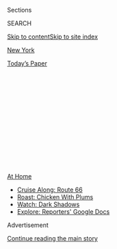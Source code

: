<div id="app">

<div>

<div>

<div>

<div class="NYTAppHideMasthead css-1q2w90k e1suatyy0">

<div class="section css-ui9rw0 e1suatyy2">

<div class="css-eph4ug er09x8g0">

<div class="css-6n7j50">

</div>

<span class="css-1dv1kvn">Sections</span>

<div class="css-10488qs">

<span class="css-1dv1kvn">SEARCH</span>

</div>

[Skip to content](#site-content)[Skip to site index](#site-index)

</div>

<div id="masthead-section-label" class="css-1wr3we4 eaxe0e00">

[New
York](https://www.nytimes3xbfgragh.onion/section/nyregion)

</div>

<div class="css-10698na e1huz5gh0">

</div>

</div>

<div id="masthead-bar-one" class="section hasLinks css-15hmgas e1csuq9d3">

<div class="css-uqyvli e1csuq9d0">

</div>

<div class="css-1uqjmks e1csuq9d1">

</div>

<div class="css-9e9ivx">

[](https://myaccount.nytimes3xbfgragh.onion/auth/login?response_type=cookie&client_id=vi)

</div>

<div class="css-1bvtpon e1csuq9d2">

[Today’s
Paper](https://www.nytimes3xbfgragh.onion/section/todayspaper)

</div>

</div>

</div>

</div>

<div data-aria-hidden="false">

<div id="site-content" data-role="main">

<div>

<div class="css-1aor85t" style="opacity:0.000000001;z-index:-1;visibility:hidden">

<div class="css-1hqnpie">

<div class="css-epjblv">

<span class="css-17xtcya">[New
York](/section/nyregion)</span><span class="css-x15j1o">|</span><span class="css-fwqvlz">How
Paul Rudnick, Humorist, Spends His
Sundays</span>

</div>

<div class="css-k008qs">

<div class="css-1iwv8en">

<span class="css-18z7m18"></span>

<div>

</div>

</div>

<span class="css-1n6z4y">https://nyti.ms/2ZnZVvy</span>

<div class="css-1705lsu">

<div class="css-4xjgmj">

<div class="css-4skfbu" data-role="toolbar" data-aria-label="Social Media Share buttons, Save button, and Comments Panel with current comment count" data-testid="share-tools">

  - 
  - 
  - 
  - 
    
    <div class="css-6n7j50">
    
    </div>

  - 

</div>

</div>

</div>

</div>

</div>

</div>

<div class="css-13pd83m">

<div id="NYT_TOP_BANNER_REGION">

<div>

<div id="maps-athome-menu" class="section css-l08pwh interactive-content interactive-size-medium">

<div class="css-17ih8de interactive-body">

<div class="at-home-nav__innerContainer">

<div class="at-home-nav__title">

[At
Home](https://www.nytimes3xbfgragh.onion/spotlight/at-home?action=click&pgtype=Article&state=default&region=TOP_BANNER&context=at_home_menu)

</div>

  - [Cruise Along:
    Route 66](https://www.nytimes3xbfgragh.onion/2020/09/07/travel/route-66.html?action=click&pgtype=Article&state=default&region=TOP_BANNER&context=at_home_menu)
  - [Roast: Chicken With
    Plums](https://www.nytimes3xbfgragh.onion/2020/09/04/dining/sheet-pan-chicken.html?action=click&pgtype=Article&state=default&region=TOP_BANNER&context=at_home_menu)
  - [Watch: Dark
    Shadows](https://www.nytimes3xbfgragh.onion/2020/09/04/arts/television/dark-shadows-stream.html?action=click&pgtype=Article&state=default&region=TOP_BANNER&context=at_home_menu)
  - [Explore: Reporters' Google
    Docs](https://www.nytimes3xbfgragh.onion/interactive/2020/at-home/even-more-reporters-editors-diaries-lists-recommendations.html?action=click&pgtype=Article&state=default&region=TOP_BANNER&context=at_home_menu)

</div>

</div>

</div>

</div>

</div>

</div>

<div id="top-wrapper" class="css-1sy8kpn">

<div id="top-slug" class="css-l9onyx">

Advertisement

</div>

[Continue reading the main
story](#after-top)

<div class="ad top-wrapper" style="text-align:center;height:100%;display:block;min-height:250px">

<div id="top" class="place-ad" data-position="top" data-size-key="top">

</div>

</div>

<div id="after-top">

</div>

</div>

<div>

<div id="sponsor-wrapper" class="css-1hyfx7x">

<div id="sponsor-slug" class="css-19vbshk">

Supported by

</div>

[Continue reading the main
story](#after-sponsor)

<div id="sponsor" class="ad sponsor-wrapper" style="text-align:center;height:100%;display:block">

</div>

<div id="after-sponsor">

</div>

</div>

<div class="css-186x18t">

</div>

<div class="css-1vkm6nb ehdk2mb0">

# How Paul Rudnick, Humorist, Spends His Sundays

</div>

In his new socially distanced HBO satire, “Coastal Elites,” five New
Yorkers and Angelenos handle the curveballs of 2020.

<div class="css-79elbk" data-testid="photoviewer-wrapper">

<div class="css-z3e15g" data-testid="photoviewer-wrapper-hidden">

</div>

<div class="css-1a48zt4 ehw59r15" data-testid="photoviewer-children">

![<span class="css-16f3y1r e13ogyst0" data-aria-hidden="true">The
screenwriter Paul Rudnick, near Chelsea
Piers. </span><span class="css-cnj6d5 e1z0qqy90" itemprop="copyrightHolder"><span class="css-1ly73wi e1tej78p0">Credit...</span><span><span>Brittainy
Newman for The New York
Times</span></span></span>](https://static01.graylady3jvrrxbe.onion/images/2020/09/11/nyregion/11nyvirus-routine1/merlin_176410227_9f45f474-c56b-4a33-8ab0-692fe67ece9c-articleLarge.jpg?quality=75&auto=webp&disable=upscale)

</div>

</div>

<div class="css-18e8msd">

<div class="css-vp77d3 epjyd6m0">

<div class="css-1baulvz">

By [<span class="css-1baulvz last-byline" itemprop="name">Paige
Darrah</span>](https://www.nytimes3xbfgragh.onion/by/paige-darrah)

</div>

</div>

  - 
    
    <div class="css-ld3wwf e16638kd2">
    
    Sept. 11,
    2020
    
    </div>

  - 
    
    <div class="css-4xjgmj">
    
    <div class="css-d8bdto" data-role="toolbar" data-aria-label="Social Media Share buttons, Save button, and Comments Panel with current comment count" data-testid="share-tools">
    
      - 
      - 
      - 
      - 
        
        <div class="css-6n7j50">
        
        </div>
    
      - 
    
    </div>
    
    </div>

</div>

</div>

<div class="section meteredContent css-1r7ky0e" name="articleBody" itemprop="articleBody">

<div class="css-1fanzo5 StoryBodyCompanionColumn">

<div class="css-53u6y8">

In 1993, Paul Rudnick made his mark as a comedic writer who took on
serious issues with
“[Jeffrey](https://www.nytimes3xbfgragh.onion/1993/01/21/theater/review-theater-laughs-that-mask-the-fears-of-gay-manhattan.html?searchResultPosition=7),”
a play that captured the strained social tenor of AIDS-ravaged
Manhattan. At first, producers refused to stage the production, but it
eventually became an award-winning Off Broadway hit, followed by a movie
version, starring Patrick Stewart.

Mr. Rudnick’s newest project, “[Coastal
Elites](https://www.hbo.com/specials/coastal-elites),” a series of
monologues, was also intended for the stage. But when theaters shut down
in March, he turned it into a comedy special for HBO. Streaming this
weekend, the star-studded event (including Bette Midler and Issa Rae)
will feature various “elites” speaking to others via screens as they
navigate the pandemic and the current political landscape. They Zoom
with therapists and friends, or record YouTube segments. At one point, a
mindfulness coach has a breakdown while filming a meditation video.

“There isn’t anything funny about death or terrible illnesses, but human
beings are funny,” Mr. Rudnick said. “And we were able to assemble an
extraordinary cast because theater people like to work but nobody can
right now.”

</div>

</div>

<div class="css-1fanzo5 StoryBodyCompanionColumn">

<div class="css-53u6y8">

Mr. Rudnick, 62, also a novelist, screenwriter and regular contributor
to [The New
Yorker](https://www.newyorker.com/contributors/paul-rudnick), spends
much of his time in the West Village, in an apartment he has owned for
25 years, with his partner, Dr. John Raftis, 67, who specializes in
rehabilitative medicine. They also have an apartment near City Hall and
a home in Port Jefferson, Long Island.

</div>

</div>

<div class="css-79elbk" data-testid="photoviewer-wrapper">

<div class="css-z3e15g" data-testid="photoviewer-wrapper-hidden">

</div>

<div class="css-1a48zt4 ehw59r15" data-testid="photoviewer-children">

![<span class="css-16f3y1r e13ogyst0" data-aria-hidden="true">Some
artists “work in big white rooms without any clutter,” Mr. Rudnick
said.  “I’m the opposite. I like to look up and see lots of color and
distractions.”</span><span class="css-cnj6d5 e1z0qqy90" itemprop="copyrightHolder"><span class="css-1ly73wi e1tej78p0">Credit...</span><span>John
Raftis</span></span>](https://static01.graylady3jvrrxbe.onion/images/2020/09/11/nyregion/11nyvirus-routine2/11nyvirus-routine2-articleLarge.jpg?quality=75&auto=webp&disable=upscale)

</div>

</div>

<div class="css-1fanzo5 StoryBodyCompanionColumn">

<div class="css-53u6y8">

**WORK FROM HOME** My happiest Sunday in a very long time was in July —
our final day of filming: 6 a.m., spread out with all my Zoom and
[QTake](https://qtakehd.com/) screens, texting with the director Jay
Roach, while we watched Bette go from comic bliss to total tears. These
days, entertainment occurs with a distilled efficiency you didn’t get on
a movie set with tons of people around. You’re rarely just sitting
around waiting anymore. But it’s sad there are no brunches, and very
little gossip, usually show-business plasma.

**CARBS** On a more usual Sunday, John gets up around 7; I stumble out
of bed by 8. Before the pandemic, we were big
[IHOP](https://www.ihop.com/en/restaurants-new-york-ny/235-e-14th-st--237-3357)
guys. Sometimes you feel you have to defend it — and I will to the death
because I was raised in New Jersey. But we haven’t become big outdoor
dining guys, so I’ll just heat up a Thomas’s [corn
Toast-R-Cake](https://thomasbreads.com/products/corn-toast-r-cakes).
It’s like a large poker chip made out of
cornbread.

</div>

</div>

<div class="css-79elbk" data-testid="photoviewer-wrapper">

<div class="css-z3e15g" data-testid="photoviewer-wrapper-hidden">

</div>

<div class="css-1a48zt4 ehw59r15" data-testid="photoviewer-children">

<div class="css-1xdhyk6 erfvjey0">

<span class="css-1ly73wi e1tej78p0">Image</span>

<div class="css-zjzyr8">

<div data-testid="lazyimage-container" style="height:257.77777777777777px">

</div>

</div>

</div>

<span class="css-16f3y1r e13ogyst0" data-aria-hidden="true">“We walk
past IHOP with a sense of lingering affection.” Mr. Rudnick and his
longtime partner, Dr. John Raftis, are unapologetic
fans.</span><span class="css-cnj6d5 e1z0qqy90" itemprop="copyrightHolder"><span class="css-1ly73wi e1tej78p0">Credit...</span><span>Brittainy
Newman for The New York Times</span></span>

</div>

</div>

<div class="css-1fanzo5 StoryBodyCompanionColumn">

<div class="css-53u6y8">

**PERSONAL WEATHER REPORT** I can’t claim to understand this, but John
is a weather junkie. Saves the log from our New York Times every Sunday
going back decades, archived on our bookshelves. You can ask him, what
was the weather like in 1982? It’s like living with Wikipedia.

</div>

</div>

<div class="css-1fanzo5 StoryBodyCompanionColumn">

<div class="css-53u6y8">

**TO EACH HIS OWN** One secret of any lasting relationship is to not try
to change each other. John knew from our first date 27 years ago that I
have the strangest diet of almost any human. So John cooks for himself
with balsamic vinegars and other things I would never go near. We have
our separate ends of the table.

<div id="NYT_MAIN_CONTENT_2_REGION" class="css-9tf9ac">

<div>

</div>

</div>

**THE DINING ROOM TABLE** You look at John’s end of the table: a plate,
utensils, stemware. My end usually looks more like a child’s birthday
party: sprinkles, frosting, paper goods. This has never bothered me in
the slightest, and I think some people have a secret envy because I can
subsist pretty much on crap. For example, I go through very extreme
Pringles phases. Not the flavored varieties, though. Your classic
Pringle. I love that it’s a food that stacks. I went through a period
where I saved all those canisters because I had this idea of creating
furniture out of them. And still feel that’s a valid — and eco-friendly
—
idea.

</div>

</div>

<div class="css-79elbk" data-testid="photoviewer-wrapper">

<div class="css-z3e15g" data-testid="photoviewer-wrapper-hidden">

</div>

<div class="css-1a48zt4 ehw59r15" data-testid="photoviewer-children">

<div class="css-1xdhyk6 erfvjey0">

<span class="css-1ly73wi e1tej78p0">Image</span>

<div class="css-zjzyr8">

<div data-testid="lazyimage-container" style="height:257.77777777777777px">

</div>

</div>

</div>

<span class="css-16f3y1r e13ogyst0" data-aria-hidden="true">He can
subsist on food on the lower end of the nutritional
scale.</span><span class="css-cnj6d5 e1z0qqy90" itemprop="copyrightHolder"><span class="css-1ly73wi e1tej78p0">Credit...</span><span>Brittainy
Newman for The New York Times</span></span>

</div>

</div>

<div class="css-1fanzo5 StoryBodyCompanionColumn">

<div class="css-53u6y8">

**SERENITY LATER** I’m a big Gothic guy. Visual artists I know —
painters, sculptors, filmmakers — tend to work in serene backdrops. In
big white rooms without any clutter. I’m the opposite. I like to look up
and see lots of color and distractions. Gothic is real good for that.
Gnomes and knights and dragons staring right back at you. I come from a
big family of shoppers, whom I paid tribute to in my novel [“I’ll Take
It.”](https://www.amazon.com/Ill-Take-Paul-Rudnick/dp/034536225X/ref=tmm_mmp_swatch_0?_encoding=UTF8&qid=1598973991&sr=1-1)
But I’ve only been buying surgical gloves and books lately. I’ve had
this apartment for 25 years; at this point it’s overstuffed with gothic
everything.

**THE PROCESS** In a way, everybody’s on this freelance schedule now
where — as with most writers — you’re never sure if you’re allowed a
weekend. My first and most emotional draft is always longhand in big
yellow legal pads, lying on the living room couch with a big pen. Just
grabbing Frosted Flakes out of the box and water out of the big Poland
Spring. Then I think, “OK, it might be lunchtime.” But I just keep
going.

</div>

</div>

<div class="css-79elbk" data-testid="photoviewer-wrapper">

<div class="css-z3e15g" data-testid="photoviewer-wrapper-hidden">

</div>

<div class="css-1a48zt4 ehw59r15" data-testid="photoviewer-children">

<div class="css-1xdhyk6 erfvjey0">

<span class="css-1ly73wi e1tej78p0">Image</span>

<div class="css-zjzyr8">

<div data-testid="lazyimage-container" style="height:257.77777777777777px">

</div>

</div>

</div>

<span class="css-16f3y1r e13ogyst0" data-aria-hidden="true">“Getting to
watch architecture happen” — like the Little Island project — “is part
of what I love about living
here.”</span><span class="css-cnj6d5 e1z0qqy90" itemprop="copyrightHolder"><span class="css-1ly73wi e1tej78p0">Credit...</span><span>Brittainy
Newman for The New York Times</span></span>

</div>

</div>

<div class="css-1fanzo5 StoryBodyCompanionColumn">

<div class="css-53u6y8">

**FRESH AIR** I miss going to the gym. Though I do run *to* and *around*
the gym every day. The mile-long stretch up the Hudson to Chelsea Piers
centers me, even though I don’t go in. It’s big and above ground — New
York gyms can sometimes feel subterranean. It’s been fascinating passing
[Little Island](https://littleisland.org/) that Barry Diller’s putting
in the river there — it’s being landscaped with enormous trees now.
Getting to watch architecture happen is part of what I love about living
here. [Jefferson Market
Library](https://timesmachine.nytimes3xbfgragh.onion/timesmachine/1967/05/07/83598670.html?pageNumber=386)
on Sixth Avenue at Christopher Street is my favorite building. There is
a big Victorian Gothic tower and turret; it’s an inspiring little Harry
Potter corner. I walk by there when I’m getting Gristedes
groceries.

</div>

</div>

<div class="css-79elbk" data-testid="photoviewer-wrapper">

<div class="css-z3e15g" data-testid="photoviewer-wrapper-hidden">

</div>

<div class="css-1a48zt4 ehw59r15" data-testid="photoviewer-children">

<div class="css-1xdhyk6 erfvjey0">

<span class="css-1ly73wi e1tej78p0">Image</span>

<div class="css-zjzyr8">

<div data-testid="lazyimage-container" style="height:257.77777777777777px">

</div>

</div>

</div>

<span class="css-16f3y1r e13ogyst0" data-aria-hidden="true">Mr. Rudnick
on the “inspiring little Harry Potter corner” near his favorite
building, the Jefferson Market
Library.</span><span class="css-cnj6d5 e1z0qqy90" itemprop="copyrightHolder"><span class="css-1ly73wi e1tej78p0">Credit...</span><span>Brittainy
Newman for The New York Times</span></span>

</div>

</div>

<div class="css-1fanzo5 StoryBodyCompanionColumn">

<div class="css-53u6y8">

**WARDROBE** By the time evening rolls around, we’re ready for Netflix.
Wish this were only true during the pandemic, but I tend to go to bed in
whatever I wore that day. The great American uniform: ancient navy blue
J. Crew sweatpants and white socks. That’s where we all are right now —
the line between sleepwear and workwear, erased. John has insomnia, but
before I conk out at 1 a.m. we’ll also watch a little “[House
Hunters](https://www.hgtv.com/shows/house-hunters)” on HGTV, which acts
as the ideal narcotic.

Sunday Routine readers can follow Paul Rudnick on Twitter:
@PaulRudnickNY.

</div>

</div>

</div>

<div>

</div>

<div>

</div>

<div>

</div>

<div>

<div id="bottom-wrapper" class="css-1ede5it">

<div id="bottom-slug" class="css-l9onyx">

Advertisement

</div>

[Continue reading the main
story](#after-bottom)

<div id="bottom" class="ad bottom-wrapper" style="text-align:center;height:100%;display:block;min-height:90px">

</div>

<div id="after-bottom">

</div>

</div>

</div>

</div>

</div>

## Site Index

<div>

</div>

## Site Information Navigation

  - [© <span>2020</span> <span>The New York Times
    Company</span>](https://help.nytimes3xbfgragh.onion/hc/en-us/articles/115014792127-Copyright-notice)

<!-- end list -->

  - [NYTCo](https://www.nytco.com/)
  - [Contact
    Us](https://help.nytimes3xbfgragh.onion/hc/en-us/articles/115015385887-Contact-Us)
  - [Work with us](https://www.nytco.com/careers/)
  - [Advertise](https://nytmediakit.com/)
  - [T Brand Studio](http://www.tbrandstudio.com/)
  - [Your Ad
    Choices](https://www.nytimes3xbfgragh.onion/privacy/cookie-policy#how-do-i-manage-trackers)
  - [Privacy](https://www.nytimes3xbfgragh.onion/privacy)
  - [Terms of
    Service](https://help.nytimes3xbfgragh.onion/hc/en-us/articles/115014893428-Terms-of-service)
  - [Terms of
    Sale](https://help.nytimes3xbfgragh.onion/hc/en-us/articles/115014893968-Terms-of-sale)
  - [Site
    Map](https://spiderbites.nytimes3xbfgragh.onion)
  - [Help](https://help.nytimes3xbfgragh.onion/hc/en-us)
  - [Subscriptions](https://www.nytimes3xbfgragh.onion/subscription?campaignId=37WXW)

</div>

</div>

</div>

</div>
